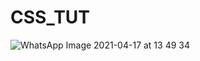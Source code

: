 # CSS_TUT

![WhatsApp Image 2021-04-17 at 13 49 34](https://user-images.githubusercontent.com/43815715/115113805-b8951700-9fa9-11eb-84fe-0623cb6f6e64.jpeg)
